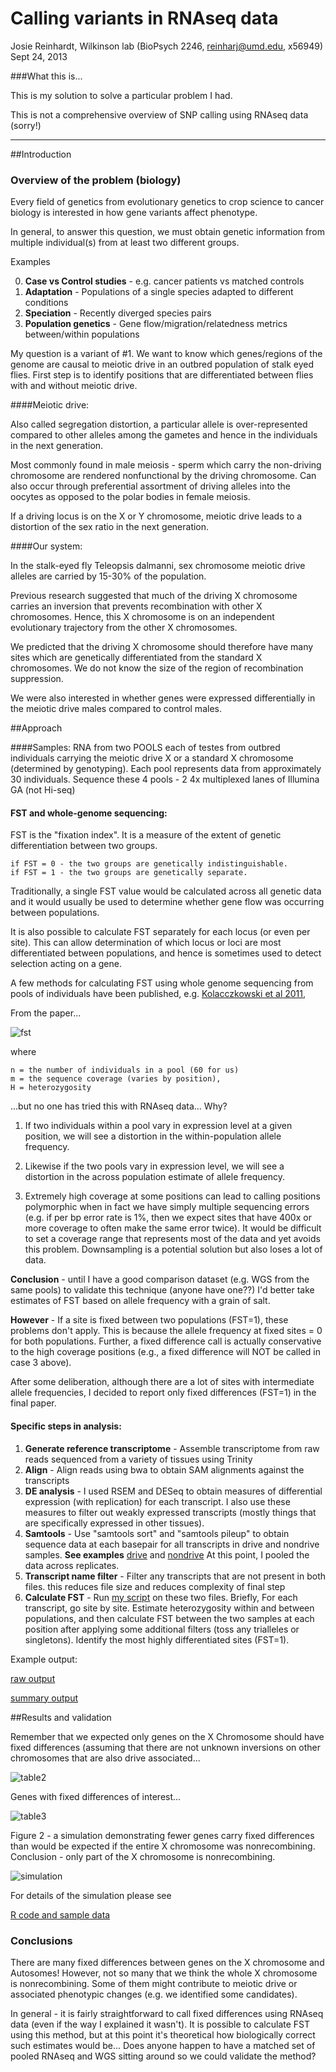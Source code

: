 Calling variants in RNAseq data
=============================================
Josie Reinhardt, Wilkinson lab (BioPsych 2246, reinharj@umd.edu, x56949)
Sept 24, 2013

###What this is...

This is my solution to solve a particular problem I had.

This is not a comprehensive overview of SNP calling using RNAseq data (sorry!)

---------------
##Introduction
### Overview of the problem (biology)

Every field of genetics from evolutionary genetics to crop science to cancer biology is interested in how gene variants affect phenotype.  

In general, to answer this question, we must obtain genetic information from multiple individual(s) from at least two different groups.

Examples

0. **Case vs Control studies** - e.g. cancer patients vs matched controls
1. **Adaptation** - Populations of a single species adapted to different conditions
2. **Speciation** - Recently diverged species pairs
3. **Population genetics** - Gene flow/migration/relatedness metrics between/within populations

My question is a variant of #1.  We want to know which genes/regions of the genome are causal to meiotic drive in an outbred population of stalk eyed flies.  First step is to identify positions that are differentiated between flies with and without meiotic drive.

####Meiotic drive:

Also called segregation distortion, a particular allele is over-represented compared to other alleles among the gametes and hence in the individuals in the next generation.

Most commonly found in male meiosis - sperm which carry the non-driving chromosome are rendered nonfunctional by the driving chromosome.  Can also occur through preferential assortment of driving alleles into the oocytes as opposed to the polar bodies in female meiosis.

If a driving locus is on the X or Y chromosome, meiotic drive leads to a distortion of the sex ratio in the next generation.

####Our system:

In the stalk-eyed fly Teleopsis dalmanni, sex chromosome meiotic drive alleles are carried by 15-30% of the population.  

Previous research suggested that much of the driving X chromosome carries an inversion that prevents recombination with other X chromosomes.  Hence, this X chromosome is on an independent evolutionary trajectory from the other X chromosomes.  

We predicted that the driving X chromosome should therefore have many sites which are genetically differentiated from the standard X chromosomes.  We do not know the size of the region of recombination suppression. 

We were also interested in whether genes were expressed differentially in the meiotic drive males compared to control males.  

##Approach

####Samples:
RNA from two POOLS each of testes from outbred individuals carrying the meiotic drive X or a standard X chromosome (determined by genotyping).  Each pool represents data from approximately 30 individuals.  Sequence these 4 pools - 2 4x multiplexed lanes of Illumina GA (not Hi-seq)

#### FST and whole-genome sequencing:

FST is the "fixation index".  It is a measure of the extent of genetic differentiation between
two groups.  

	if FST = 0 - the two groups are genetically indistinguishable.  
	if FST = 1 - the two groups are genetically separate.  
	
Traditionally, a single FST value would be calculated across all genetic data and it would usually be used to determine whether gene flow was occurring between populations.

It is also possible to calculate FST separately for each locus (or even per site).  This can allow determination of which locus or loci are most differentiated between populations, and hence is sometimes used to detect selection acting on a gene.

A few methods for calculating FST using whole genome sequencing from pools of individuals 
have been published, e.g. [Kolacczkowski et al 2011](http://www.ncbi.nlm.nih.gov/pmc/articles/PMC3018305/), 

From the paper...

![fst](figure/fsteq.png) 

where 

	n = the number of individuals in a pool (60 for us) 
	m = the sequence coverage (varies by position), 
	H = heterozygosity 

...but no one has tried this with RNAseq data...  Why?

1. If two individuals within a pool vary in expression level at a given position, we will
see a distortion in the within-population allele frequency.

2. Likewise if the two pools vary in expression level, we will see a distortion in the 
across population estimate of allele frequency. 

3. Extremely high coverage at some positions can lead to calling positions polymorphic when in fact we have simply multiple sequencing errors (e.g. if per bp error rate is 1%, then we expect sites that have 400x or more coverage to often make the same error twice).  It would be difficult to set a coverage range that represents most of the data and yet avoids this problem.  Downsampling is a potential solution but also loses a lot of data.

**Conclusion** - until I have a good comparison dataset (e.g. WGS from the same pools) to validate this technique (anyone have one??) I'd better take estimates of FST based on allele frequency with a grain of salt.

**However** - If a site is fixed between two populations (FST=1), these problems don't apply.  This is because the allele frequency at fixed sites = 0 for both populations.  Further, a fixed difference call is actually conservative to the high coverage positions (e.g., a fixed difference will NOT be called in case 3 above).  

After some deliberation, although there are a lot of sites with intermediate allele frequencies, I decided to report only fixed differences (FST=1) in the final paper.  

#### Specific steps in analysis:

1. **Generate reference transcriptome** - Assemble transcriptome from raw reads  sequenced from a variety of tissues using Trinity 
3. **Align** - Align reads using bwa to obtain SAM alignments against the transcripts
4. **DE analysis** - I used RSEM and DESeq to obtain measures of differential expression (with replication) for each transcript.  I also use these measures to filter out weakly expressed transcripts (mostly things that are specifically expressed in other tissues).
5. **Samtools** - Use "samtools sort" and "samtools pileup" to obtain sequence data at each basepair for all transcripts in drive and nondrive samples. **See examples** [drive](FST_example/drive.shared.ex.pu) and [nondrive](FST_example/nondrive.shared.ex.pu)  At this point, I pooled the data across replicates.
4. **Transcript name filter** - Filter any transcripts that are not present in both files.  this reduces file size and reduces complexity of final step
5. **Calculate FST** - Run 
[my script](FST_example/FST_from_transcript_pileups_count_fixsites_rmtri.pl) on these two files.  Briefly, For each transcript, go site by site.  Estimate heterozygosity within and between populations, and then calculate FST between the two samples at each position after applying some additional filters (toss any trialleles or singletons). Identify the most highly differentiated sites (FST=1).

Example output:

[raw output](FST_example/out.raw.txt)

[summary output](FST_example/out.summary.txt)

##Results and validation

Remember that we expected only genes on the X Chromosome should have fixed differences (assuming that there are not unknown inversions on other chromosomes that are also drive associated...

![table2](figure/table2.png) 


Genes with fixed differences of interest...

![table3](figure/table3.png) 

Figure 2 - a simulation demonstrating fewer genes carry fixed differences than would be expected if the entire X chromosome was nonrecombining.  Conclusion - only part of the X chromosome is nonrecombining.

![simulation](figure/simulation3.jpg) 

For details of the simulation please see

[R code and sample data](R_example/)


### Conclusions

There are many fixed differences between genes on the X chromosome and Autosomes!  However, not so many that we think the whole X chromosome is nonrecombining.  Some of them might contribute to meiotic drive or associated phenotypic changes (e.g. we identified some candidates).

In general - it is fairly straightforward to call fixed differences using RNAseq data (even if the way I explained it wasn't).  It is possible to calculate FST using this method, but at this point it's theoretical how biologically correct such estimates would be...  Does anyone happen to have a matched set of pooled RNAseq and WGS sitting around so we could validate the method?
